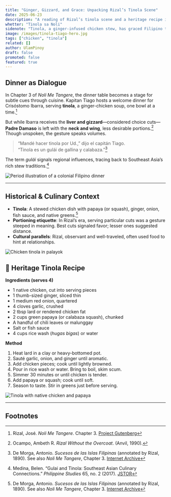 ```yaml
---
title: "Ginger, Gizzard, and Grace: Unpacking Rizal’s Tinola Scene"
date: 2025-06-23
description: "A reading of Rizal’s tinola scene and a heritage recipe inspired by 19th-century Filipino tables."
whetter: "Tinola sa Noli"
sidenote: "Tinola, a ginger-infused chicken stew, has graced Filipino tables for centuries. In Rizal’s Noli Me Tangere, it becomes more than nourishment — it is a subtle messenger of status and sentiment."
image: /images/tinola-tiago-hero.jpg
tags: ["chicken", "tinola"]
related: []
author: UlamPinoy
draft: false
promoted: false
featured: true
---
```


## Dinner as Dialogue

In Chapter 3 of _Noli Me Tangere_, the dinner table becomes a stage for subtle cues through cuisine. Kapitan Tiago hosts a welcome dinner for Crisóstomo Ibarra, serving **tinola**, a ginger-chicken soup, one bowl at a time.[^1]

But while Ibarra receives the **liver and gizzard**—considered choice cuts—**Padre Damaso** is left with the **neck and wing**, less desirable portions.[^2] Though unspoken, the gesture speaks volumes.

> “Mandé hacer tinola por Ud.,” dijo el capitán Tiago.  
> “Tinola es un gulái de gallina y calabaza.”[^3]

The term _gulái_ signals regional influences, tracing back to Southeast Asia’s rich stew traditions.[^4]

![Period illustration of a colonial Filipino dinner](/images/tinola-tiago.jpg)

---

## Historical & Culinary Context

- **Tinola**: A stewed chicken dish with papaya (or squash), ginger, onion, fish sauce, and native greens.[^3]
- **Portioning etiquette**: In Rizal’s era, serving particular cuts was a gesture steeped in meaning. Best cuts signaled favor; lesser ones suggested distance.
- **Cultural parallels**: Rizal, observant and well-traveled, often used food to hint at relationships.

![Chicken tinola in palayok](/images/tinola-palayok.jpg)

## 🥄 Heritage Tinola Recipe

**Ingredients (serves 4)**

- 1 native chicken, cut into serving pieces
- 1 thumb-sized ginger, sliced thin
- 1 medium red onion, quartered
- 4 cloves garlic, crushed
- 2 tbsp lard or rendered chicken fat
- 2 cups green papaya (or calabaza squash), chunked
- A handful of chili leaves or malunggay
- Salt or fish sauce
- 4 cups rice wash (_hugas bigas_) or water

**Method**

1. Heat lard in a clay or heavy-bottomed pot.
2. Sauté garlic, onion, and ginger until aromatic.
3. Add chicken pieces; cook until lightly browned.
4. Pour in rice wash or water. Bring to boil, skim scum.
5. Simmer 30 minutes or until chicken is tender.
6. Add papaya or squash; cook until soft.
7. Season to taste. Stir in greens just before serving.

![Tinola with native chicken and papaya](/images/tinola-chicken-bowl.jpg)

---

## Footnotes

[^1]: Rizal, José. _Noli Me Tangere_. Chapter 3. [Project Gutenberg](https://www.gutenberg.org/ebooks/6737)
[^2]: Ocampo, Ambeth R. _Rizal Without the Overcoat_. (Anvil, 1990).
[^3]: De Morga, Antonio. _Sucesos de las Islas Filipinas_ (annotated by Rizal, 1890). See also _Noli Me Tangere_, Chapter 3. [Internet Archive](https://archive.org/details/sucesosdelasisla00morg)
[^4]: Medina, Belen. “Gulai and Tinola: Southeast Asian Culinary Connections.” _Philippine Studies_ 65, no. 2 (2017). [JSTOR](https://www.jstor.org/stable/philstudies)
